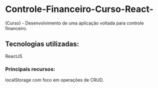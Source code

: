 # Controle-Financeiro-Curso-React-
(Curso) - Desenvolvimento de uma aplicação voltada para controle financeiro.

## Tecnologias utilizadas:
ReactJS 

### Principais recursos:
localStorage com foco em operações de CRUD.
